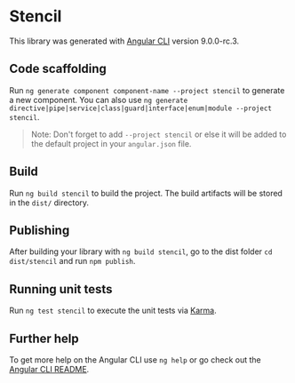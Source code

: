# Stencil

This library was generated with [Angular CLI](https://github.com/angular/angular-cli) version 9.0.0-rc.3.

## Code scaffolding

Run `ng generate component component-name --project stencil` to generate a new component. You can also use `ng generate directive|pipe|service|class|guard|interface|enum|module --project stencil`.
> Note: Don't forget to add `--project stencil` or else it will be added to the default project in your `angular.json` file. 

## Build

Run `ng build stencil` to build the project. The build artifacts will be stored in the `dist/` directory.

## Publishing

After building your library with `ng build stencil`, go to the dist folder `cd dist/stencil` and run `npm publish`.

## Running unit tests

Run `ng test stencil` to execute the unit tests via [Karma](https://karma-runner.github.io).

## Further help

To get more help on the Angular CLI use `ng help` or go check out the [Angular CLI README](https://github.com/angular/angular-cli/blob/master/README.md).
